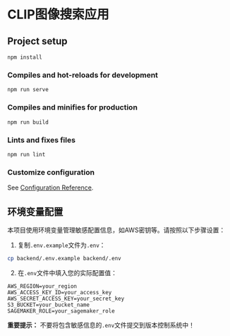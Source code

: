 # CLIP图像搜索应用

## Project setup
```
npm install
```

### Compiles and hot-reloads for development
```
npm run serve
```

### Compiles and minifies for production
```
npm run build
```

### Lints and fixes files
```
npm run lint
```

### Customize configuration
See [Configuration Reference](https://cli.vuejs.org/config/).

## 环境变量配置

本项目使用环境变量管理敏感配置信息，如AWS密钥等。请按照以下步骤设置：

1. 复制`.env.example`文件为`.env`：

```bash
cp backend/.env.example backend/.env
```

2. 在`.env`文件中填入您的实际配置值：

```
AWS_REGION=your_region
AWS_ACCESS_KEY_ID=your_access_key
AWS_SECRET_ACCESS_KEY=your_secret_key
S3_BUCKET=your_bucket_name
SAGEMAKER_ROLE=your_sagemaker_role
```

**重要提示：** 不要将包含敏感信息的`.env`文件提交到版本控制系统中！
